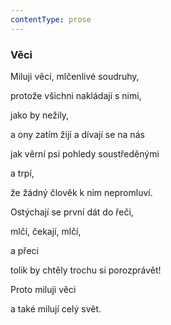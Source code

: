```yaml
---
contentType: prose
---
```


### Věci

Miluji věci, mlčenlivé soudruhy,

protože všichni nakládají s nimi,

jako by nežily,

a ony zatím žijí a dívají se na nás

jak věrní psi pohledy soustředěnými

a trpí,

že žádný člověk k nim nepromluví.

Ostýchají se první dát do řeči,

mlčí, čekají, mlčí,

a přeci

tolik by chtěly trochu si porozprávět!

Proto miluji věci

a také milují celý svět.

